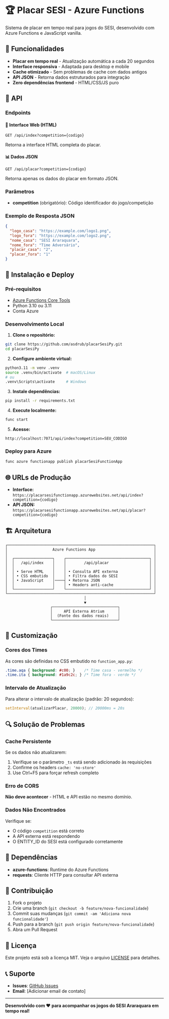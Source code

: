 # 🏆 Placar SESI - Azure Functions

Sistema de placar em tempo real para jogos do SESI, desenvolvido com Azure Functions e JavaScript vanilla.

## 🚀 Funcionalidades

- **Placar em tempo real** - Atualização automática a cada 20 segundos
- **Interface responsiva** - Adaptada para desktop e mobile
- **Cache otimizado** - Sem problemas de cache com dados antigos
- **API JSON** - Retorna dados estruturados para integração
- **Zero dependências frontend** - HTML/CSS/JS puro

## 📡 API

### Endpoints

#### 🎯 Interface Web (HTML)
```
GET /api/index?competition={codigo}
```
Retorna a interface HTML completa do placar.

#### 📊 Dados JSON
```
GET /api/placar?competition={codigo}
```
Retorna apenas os dados do placar em formato JSON.

### Parâmetros

- **competition** (obrigatório): Código identificador do jogo/competição

### Exemplo de Resposta JSON
```json
{
  "logo_casa": "https://example.com/logo1.png",
  "logo_fora": "https://example.com/logo2.png", 
  "nome_casa": "SESI Araraquara",
  "nome_fora": "Time Adversário",
  "placar_casa": "2",
  "placar_fora": "1"
}
```

## 🔧 Instalação e Deploy

### Pré-requisitos
- [Azure Functions Core Tools](https://docs.microsoft.com/azure/azure-functions/functions-run-local)
- Python 3.10 ou 3.11
- Conta Azure

### Desenvolvimento Local

1. **Clone o repositório:**
```bash
git clone https://github.com/asdrub/placarSesiPy.git
cd placarSesiPy
```

2. **Configure ambiente virtual:**
```bash
python3.11 -m venv .venv
source .venv/bin/activate  # macOS/Linux
# ou
.venv\Scripts\activate     # Windows
```

3. **Instale dependências:**
```bash
pip install -r requirements.txt
```

4. **Execute localmente:**
```bash
func start
```

5. **Acesse:**
```
http://localhost:7071/api/index?competition=SEU_CODIGO
```

### Deploy para Azure

```bash
func azure functionapp publish placarSesiFunctionApp
```

## 🌐 URLs de Produção

- **Interface:** `https://placarsesifunctionapp.azurewebsites.net/api/index?competition={codigo}`
- **API JSON:** `https://placarsesifunctionapp.azurewebsites.net/api/placar?competition={codigo}`

## 🏗️ Arquitetura

```
┌─────────────────────────────────────────────────────────────────┐
│                    Azure Functions App                          │
│                                                                 │
│  ┌─────────────────┐    ┌─────────────────────────────────────┐ │
│  │   /api/index    │    │        /api/placar                  │ │
│  │                 │    │                                     │ │
│  │ • Serve HTML    │    │ • Consulta API externa              │ │
│  │ • CSS embutido  │    │ • Filtra dados do SESI              │ │
│  │ • JavaScript    │────┤ • Retorna JSON                      │ │
│  │                 │    │ • Headers anti-cache                │ │
│  └─────────────────┘    └─────────────────────────────────────┘ │
└─────────────────────────────────────────────────────────────────┘
                                   │
                                   ▼
                    ┌─────────────────────────────┐
                    │     API Externa Atrium      │
                    │  (Fonte dos dados reais)    │
                    └─────────────────────────────┘
```

## 🎨 Customização

### Cores dos Times
As cores são definidas no CSS embutido no `function_app.py`:

```css
.time.aqa { background: #c00; }    /* Time casa - vermelho */
.time.ita { background: #1a9c2c; } /* Time fora - verde */
```

### Intervalo de Atualização
Para alterar o intervalo de atualização (padrão: 20 segundos):

```javascript
setInterval(atualizarPlacar, 20000); // 20000ms = 20s
```

## 🔍 Solução de Problemas

### Cache Persistente
Se os dados não atualizarem:
1. Verifique se o parâmetro `_ts` está sendo adicionado às requisições
2. Confirme os headers `cache: 'no-store'`
3. Use Ctrl+F5 para forçar refresh completo

### Erro de CORS
**Não deve acontecer** - HTML e API estão no mesmo domínio.

### Dados Não Encontrados
Verifique se:
- O código `competition` está correto
- A API externa está respondendo
- O ENTITY_ID do SESI está configurado corretamente

## 📝 Dependências

- **azure-functions**: Runtime do Azure Functions
- **requests**: Cliente HTTP para consultar API externa

## 🤝 Contribuição

1. Fork o projeto
2. Crie uma branch (`git checkout -b feature/nova-funcionalidade`)
3. Commit suas mudanças (`git commit -am 'Adiciona nova funcionalidade'`)
4. Push para a branch (`git push origin feature/nova-funcionalidade`)
5. Abra um Pull Request

## 📄 Licença

Este projeto está sob a licença MIT. Veja o arquivo [LICENSE](LICENSE) para detalhes.

## 📞 Suporte

- **Issues**: [GitHub Issues](https://github.com/asdrub/placarSesiPy/issues)
- **Email**: [Adicionar email de contato]

---

**Desenvolvido com ❤️ para acompanhar os jogos do SESI Araraquara em tempo real!**